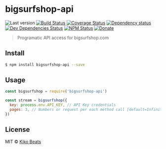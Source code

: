 # bigsurfshop-api

![Last version](https://img.shields.io/github/tag/Kikobeats/bigsurfshop-api.svg?style=flat-square)
[![Build Status](http://img.shields.io/travis/Kikobeats/bigsurfshop-api/master.svg?style=flat-square)](https://travis-ci.org/Kikobeats/bigsurfshop-api)
[![Coverage Status](https://img.shields.io/coveralls/Kikobeats/bigsurfshop-api.svg?style=flat-square)](https://coveralls.io/github/Kikobeats/bigsurfshop-api)
[![Dependency status](http://img.shields.io/david/Kikobeats/bigsurfshop-api.svg?style=flat-square)](https://david-dm.org/Kikobeats/bigsurfshop-api)
[![Dev Dependencies Status](http://img.shields.io/david/dev/Kikobeats/bigsurfshop-api.svg?style=flat-square)](https://david-dm.org/Kikobeats/bigsurfshop-api#info=devDependencies)
[![NPM Status](http://img.shields.io/npm/dm/bigsurfshop-api.svg?style=flat-square)](https://www.npmjs.org/package/bigsurfshop-api)
[![Donate](https://img.shields.io/badge/donate-paypal-blue.svg?style=flat-square)](https://paypal.me/Kikobeats)

> Programatic API access for bigsurfshop.com

## Install

```bash
$ npm install bigsurfshop-api --save
```

## Usage

```js
const bigsurfshop = require('bigsurfshop-api')

const stream = bigsurfshop({
  key: process.env.API_KEY, // API Key credentials
  pages: 3, // Numbers or request per each method call [default=Infinity]
})
```

## License

MIT © [Kiko Beats](http://kikobeats.com)
